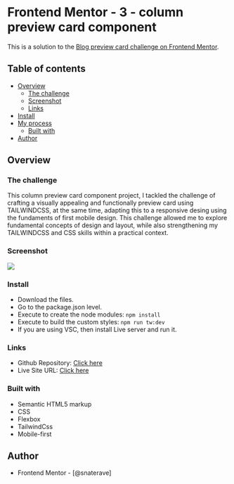 # Frontend Mentor - 3 - column preview card component

This is a solution to the [Blog preview card challenge on Frontend Mentor](https://www.frontendmentor.io/challenges/3column-preview-card-component-pH92eAR2-).
## Table of contents

- [Overview](#overview)
  - [The challenge](#the-challenge)
  - [Screenshot](#screenshot)
  - [Links](#links)
- [Install](#install)
- [My process](#my-process)
  - [Built with](#built-with)
- [Author](#author)

## Overview

### The challenge

This column preview card component project, I tackled the challenge of crafting a visually appealing and functionally preview card using TAILWINDCSS, at the same time, adapting this to a responsive desing using the fundaments of first mobile design.  This challenge allowed me to explore fundamental concepts of design and layout, while also strengthening my TAILWINDCSS and CSS skills within a practical context.
### Screenshot

![](./destkop-preview.jpg)

### Install
- Download the files.
- Go to the package.json level.
- Execute to create the node modules:
`npm install`
- Execute to build the custom styles:
`npm run tw:dev`
- If you are using VSC, then install Live server and run it.


### Links

- Github Repository: [Click here](https://github.com/snaterave/challenge-5)
- Live Site URL: [Click here](https://65d53c6b2ba2101e9ca08ebd--superb-clafoutis-dd8ace.netlify.app/)



### Built with

- Semantic HTML5 markup
- CSS 
- Flexbox
- TailwindCss
- Mobile-first


## Author

- Frontend Mentor - [@snaterave]


